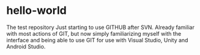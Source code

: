 # hello-world
The test repository
Just starting to use GITHUB after SVN. Already familiar with most actions of GIT, but now simply familiarizing myself with the interface and being able to use GIT for use with Visual Studio, Unity and Android Studio.

